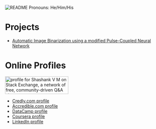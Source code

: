 ![README](https://user-images.githubusercontent.com/58113556/114544443-3f7b8400-9c78-11eb-88cb-971a9680e9d4.png)
Pronouns: He/Him/His
# Projects
- [Automatic Image Binarization using a modified Pulse-Coupled Neural Network](https://github.com/ShashankVM/pcnn-algorithm-demo)

# Online Profiles
<a href="https://stackexchange.com/users/17017739/shashank-v-m"><img src="https://stackexchange.com/users/flair/17017739.png" width="208" height="58" alt="profile for Shashank V M on Stack Exchange, a network of free, community-driven Q&amp;A sites" title="profile for Shashank V M on Stack Exchange, a network of free, community-driven Q&amp;A sites" /></a>
- [Credly.com profile](https://www.credly.com/users/shashank-v-m/) 
- [Accredible.com profile](https://v2.credential.net/profile/shashankvm133/wallet) 
- [DataCamp profile](https://www.datacamp.com/profile/shashankmathew) 
- [Coursera profile](https://www.coursera.org/user/9b0953303b5aa52680f26d29abc32ac1)
- [LinkedIn profile](https://www.linkedin.com/in/shashankmathew/)
